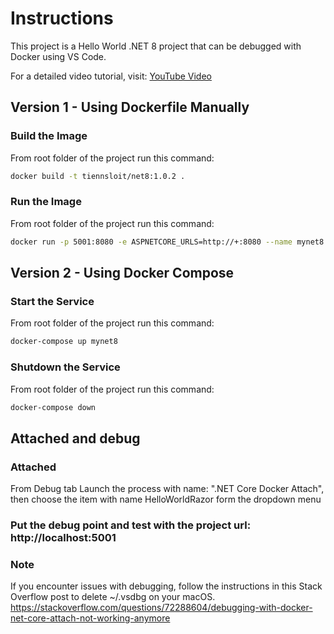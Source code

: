 # Instructions
This project is a Hello World .NET 8 project that can be debugged with Docker using VS Code.

For a detailed video tutorial, visit: [YouTube Video](https://www.youtube.com/watch?v=ds2bud0ZYTY)

## Version 1 - Using Dockerfile Manually
### Build the Image
From root folder of the project run this command:
```sh
docker build -t tiennsloit/net8:1.0.2 .
```
### Run the Image
From root folder of the project run this command:
```sh
docker run -p 5001:8080 -e ASPNETCORE_URLS=http://+:8080 --name mynet8 tiennsloit/net8:1.0.2
```
## Version 2 - Using Docker Compose
### Start the Service
From root folder of the project run this command:
```sh
docker-compose up mynet8
```
### Shutdown the Service
From root folder of the project run this command:
```sh
docker-compose down
```

## Attached and debug
### Attached
From Debug tab
Launch the process with name: ".NET Core Docker Attach", then choose the item with name HelloWorldRazor form the dropdown menu
### Put the debug point and test with the project url: http://localhost:5001

### Note
If you encounter issues with debugging, follow the instructions in this Stack Overflow post to delete ~/.vsdbg on your macOS.
https://stackoverflow.com/questions/72288604/debugging-with-docker-net-core-attach-not-working-anymore